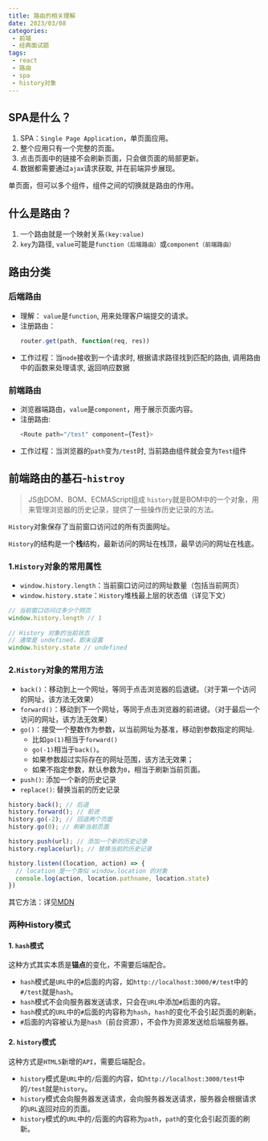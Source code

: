 ```yaml
---
title: 路由的相关理解
date: 2023/03/08
categories:
 - 前端
 - 经典面试题
tags:
 - react
 - 路由
 - spa
 - history对象
---
```


## SPA是什么？

1. SPA：`Single Page Application`，单页面应用。
2. 整个应用只有一个完整的页面。
3. 点击页面中的链接不会刷新页面，只会做页面的局部更新。
4. 数据都需要通过`ajax`请求获取, 并在前端异步展现。

单页面，但可以多个组件，组件之间的切换就是路由的作用。
## 什么是路由？

1. 一个路由就是一个映射关系`(key:value)`
2. `key`为路径, `value`可能是`function（后端路由）`或`component（前端路由）`

## 路由分类

###	后端路由

- 理解： `value`是`function`, 用来处理客户端提交的请求。
- 注册路由： 
    ```js
    router.get(path, function(req, res))
    ```
- 工作过程：当`node`接收到一个请求时, 根据请求路径找到匹配的路由, 调用路由中的函数来处理请求, 返回响应数据
### 前端路由

- 浏览器端路由，`value`是`component`，用于展示页面内容。
- 注册路由: 
    ```js
    <Route path="/test" component={Test}>
    ```
- 工作过程：当浏览器的`path`变为`/test`时, 当前路由组件就会变为`Test`组件

## 前端路由的基石-`histroy`

> JS由DOM、BOM、ECMAScript组成
> `history`就是BOM中的一个对象，用来管理浏览器的历史记录，提供了一些操作历史记录的方法。

`History`对象保存了当前窗口访问过的所有页面网址。

`History`的结构是一个**栈**结构，最新访问的网址在栈顶，最早访问的网址在栈底。
### 1.`History`对象的常用属性

- `window.history.length`：当前窗口访问过的网址数量（包括当前网页）
- `window.history.state`：`History`堆栈最上层的状态值（详见下文）
```js
// 当前窗口访问过多少个网页
window.history.length // 1
 
// History 对象的当前状态
// 通常是 undefined，即未设置
window.history.state // undefined
```
### 2.`History`对象的常用方法

- `back()`：移动到上一个网址，等同于点击浏览器的后退键。（对于第一个访问的网址，该方法无效果）
- `forward()`：移动到下一个网址，等同于点击浏览器的前进键。（对于最后一个访问的网址，该方法无效果）
- `go()`：接受一个整数作为参数，以当前网址为基准，移动到参数指定的网址.
    - 比如`go(1)`相当于`forward()`
    - `go(-1)`相当于`back()`。
    - 如果参数超过实际存在的网址范围，该方法无效果；
    - 如果不指定参数，默认参数为`0`，相当于刷新当前页面。
- `push()`: 添加一个新的历史记录
- `replace()`: 替换当前的历史记录

```js
history.back(); // 后退
history.forward(); // 前进
history.go(-2); // 回退两个页面
history.go(0); // 刷新当前页面

history.push(url); // 添加一个新的历史记录
history.replace(url); // 替换当前的历史记录

history.listen((location, action) => {
  // location 是一个类似 window.location 的对象
  console.log(action, location.pathname, location.state)
})
```
其它方法：详见[MDN](https://developer.mozilla.org/zh-CN/docs/Web/API/History)
### 两种History模式
#### 1. `hash`模式

这种方式其实本质是**锚点**的变化，不需要后端配合。

- `hash`模式是`URL`中的`#`后面的内容，如`http://localhost:3000/#/test`中的`#/test`就是`hash`。
- `hash`模式不会向服务器发送请求，只会在`URL`中添加`#`后面的内容。
- `hash`模式的`URL`中的`#`后面的内容称为`hash`，`hash`的变化不会引起页面的刷新。
- `#`后面的内容被认为是`hash`（前台资源），不会作为资源发送给后端服务器。

#### 2. `history`模式

这种方式是`HTML5`新增的`API`，需要后端配合。

- `history`模式是`URL`中的`/`后面的内容，如`http://localhost:3000/test`中的`/test`就是`history`。
- `history`模式会向服务器发送请求，会向服务器发送请求，服务器会根据请求的`URL`返回对应的页面。
- `history`模式的`URL`中的`/`后面的内容称为`path`，`path`的变化会引起页面的刷新。